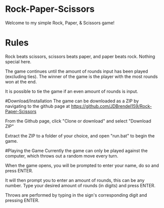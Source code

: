 # Rock-Paper-Scissors
Welcome to my simple Rock, Paper, & Scissors game!

# Rules
Rock beats scissors, scissors beats paper, and paper beats rock.  Nothing special here.

The game continues until the amount of rounds input has been played (excluding ties).
The winner of the game is the player with the most rounds won at the end.

It is possible to tie the game if an even amount of rounds is input. 

#Download/Installation
The game can be downloaded as a ZIP by navigating to the github page at https://github.com/JDBrendel159/Rock-Paper-Scissors

From the Github page, click "Clone or download" and select "Download ZIP"

Extract the ZIP to a folder of your choice, and open "run.bat" to begin the game.

#Playing the Game
Currently the game can only be played against the computer, which throws out a random move every turn.

When the game opens, you will be prompted to enter your name, do so and press ENTER.

It will then prompt you to enter an amount of rounds, this can be any number.
Type your desired amount of rounds (in digits) and press ENTER.

Throws are performed by typing in the sign's corresponding digit and pressing ENTER.
